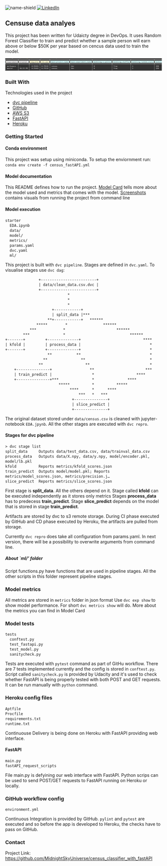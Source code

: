 ![name-shield]
[![LinkedIn][linkedin-shield]][linkedin-url]



## Censuse data analyes

This project has been written for Udaicty degree in DevOps.
It uses Random Forest Classifier to train and predict whether a sample person
will earn above or below  $50K per year based on cencus data used to train the model.

![model experiment with metrics](/screenshots/dvc_exp_show.png)

### Built With
Technologies used in the project
* [dvc pipeline](https://dvc.org/doc/start/data-pipelines)
* [GitHub](github.com)
* [AWS S3](https://aws.amazon.com/s3/)
* [FastAPI](https://fastapi.tiangolo.com/)
* [Heroku](https://heroku.com/)


### Getting Started

#### Conda environment
This project was setup using miniconda. To setup the enviornment run:
```conda env create -f census_fastAPI.yml```

#### Model documentation
This README defines how to run the project. [Model Card](model_card.md) tells more about
the model used and metrics that comes with the model.
[Screenshots](/screenshots/) contains visuals from running the project from command line


#### Model execution
```
starter
  EDA.ipynb
  data/
  model/
  metrics/
  params.yaml
  dvc.yaml
  ml/
```
This project is built with `dvc pipeline`. Stages are defined in `dvc.yaml`.
To visualise stages use `dvc dag`:
```
               +-------------------------+
               | data/clean_data.csv.dvc |
               +-------------------------+
                            *
                            *
                            *
                     +------------+
                     | split_data |***
                   **+------------+   ******
              *****        *                ******
           ***            *                       ******
        ***               *                             ******
+-------+         +--------------+                            ****
| kfold |         | process_data |                               *
+-------+         +--------------+                               *
                   **           **                               *
                 **               **                             *
               **                   **                           *
    +---------------+                 **                       ***
    | train_predict |                  *                   ****
    +---------------+***               *               ****
                        *****          *          *****
                             ****      *      ****
                                 ***   *   ***
                              +---------------+
                              | slice_predict |
                              +---------------+

```

The original dataset stored under `data/census.csv` is cleaned with jupyter-notebook `EDA.jpynb`.
All the other stages are executed with `dvc repro`.

#### Stages for dvc pipeline
```
> dvc stage list
split_data     Outputs data/test_data.csv, data/trainval_data.csv
process_data   Outputs data/X.npy, data/y.npy, model/encoder.pkl, model/lb.pkl
kfold          Reports metrics/kfold_scores.json
train_predict  Outputs model/model.pkl; Reports metrics/model_scores.json, metrics/precision.j…
slice_predict  Reports metrics/slice_scores.json
```

First stage is **split_data**. All the others depend on it.
Stage called **kfold** can be executed independently as it stores only metrics
Stages **process_data** has to predecess **train_predict**.
Stage **slice_predict** depends on the model that is stored in stage **train_predict**.

Artifacts are stored by dvc to s3 remote storage. During CI phase executed by GitHub
and CD phase executed by Heroku, the artifacts are pulled from storage.

Currently `dvc repro` does take all configuration from params.yaml.
In next version, there will be a possibility to overwrite arguments from command line.

##### About `ml/' folder
Script functions.py have functions that are used in pipeline stages.
All the other scripts in this folder represent pipeline stages.


### Model metrics
All metrics are stored in `metrics` folder in json format
Use `dvc exp show` to show model performance. For short `dvc metrics show` will do.
More about the metrics you can find in Model Card

### Model tests
```
tests
  conftest.py
  test_fastapi.py
  test_model.py
  sanitycheck.py
```
Tests are executed with `pytest` command as part of GitHu workflow.
There are 7 tests implemented currently and the config is stored in `conftest.py`.
Script called `sanitycheck.py` is provided by Udacity and it's used to check
whether FastAPI is being properly tested with both POST and GET requests.
It can be run manually with `python` command.

### Heroku config files
```
Aptfile
Procfile
requirements.txt
runtime.txt
```
Continuouse Delivery is being done on Heroku with FastAPI providing web interface.

#### FastAPI
```
main.py
fastAPI_request_scripts
```
File main.py is defyining our web interface with FastAPI. Python scrips can be used to send
POST/GET requests to FastAPI running on Heroku or locally.


### GitHub workflow config
```
environment.yml
```
Continuous Integration is provided by GitHub.
`pylint` and `pytest` are executed and so before the app is developed to Heroku,
the checks have to pass on GitHub.


### Contact
Project Link: https://github.com/MidnightSkyUniverse/census_classifier_with_fastAPI


<!-- MARKDOWN LINKS & IMAGES -->
<!-- https://www.markdownguide.org/basic-syntax/#reference-style-links -->
[name-shield]: https://img.shields.io/badge/Author-Ali%20Binkowska-blueviolet?style=for-the-badge
[linkedin-shield]: https://img.shields.io/badge/-LinkedIn-black.svg?style=for-the-badge&logo=linkedin&colorB=555
[linkedin-url]: https://linkedin.com/in/alibinkowska

